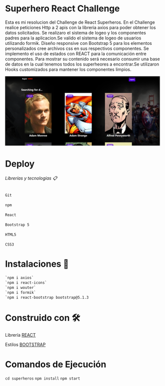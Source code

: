 # Superhero React Challenge
Esta es mi resolucion del Challenge de React Superheros.
En el Challenge realice peticiones Http a 2 apis con la libreria axios para poder obtener los datos solicitados.
Se realizaro el sistema de logeo y los componentes padres para la aplicacion.Se valido el sistema de logeo de usuarios utilizando formik.
Diseño responsive con Bootstrap 5 para los elementos personalizados cree archivos css en sus respectivos componentes.
Se implemento el uso de estados con REACT para la comunicación entre componentes. Para mostrar su contenido será necesario consumir una base de datos en la cual tenemos todos los superheores a encontrar.Se utilizaron Hooks customizados para mantener los componentes limpios. 

 
![Captura](https://raw.githubusercontent.com/facundocolavini/superheroes/master/src/images/superhero-app.png)

# Deploy 



###### Librerías y tecnologías 📋

    Git 

    npm 

    React 
    
    Bootstrap 5

    HTML5 

    CSS3 


# Instalaciones 🔧 

    `npm i axios`
    `npm i react-icons`
    `npm i wouter`
    `npm i formik`
    `npm i react-bootstrap bootstrap@5.1.3
 
# Construido con 🛠️ 

   Librería [REACT](https://reactjs.org) 

   Estilos [BOOTSTRAP](https://react-bootstrap.netlify.app/) 
   
   
   
# Comandos de Ejecución 
   `cd superheros`
   `npm install`
   `npm start`
